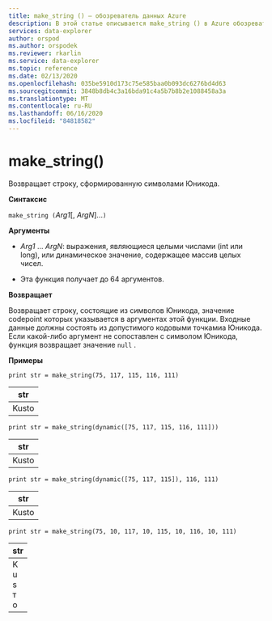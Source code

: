 ```yaml
---
title: make_string () — обозреватель данных Azure
description: В этой статье описывается make_string () в Azure обозреватель данных.
services: data-explorer
author: orspod
ms.author: orspodek
ms.reviewer: rkarlin
ms.service: data-explorer
ms.topic: reference
ms.date: 02/13/2020
ms.openlocfilehash: 035be5910d173c75e585baa0b093dc6276bd4d63
ms.sourcegitcommit: 3848b8db4c3a16bda91c4a5b7b8b2e1088458a3a
ms.translationtype: MT
ms.contentlocale: ru-RU
ms.lasthandoff: 06/16/2020
ms.locfileid: "84818582"
---
```

# <a name="make_string"></a>make_string()

Возвращает строку, сформированную символами Юникода.
    
**Синтаксис**

`make_string (`*Arg1*[, *ArgN*]...`)`

**Аргументы**

* *Arg1* ... *ArgN*: выражения, являющиеся целыми числами (int или long), или динамическое значение, содержащее массив целых чисел.

* Эта функция получает до 64 аргументов.

**Возвращает**

Возвращает строку, состоящие из символов Юникода, значение codepoint которых указывается в аргументах этой функции. Входные данные должны состоять из допустимого кодовыми точкамиа Юникода.
Если какой-либо аргумент не сопоставлен с символом Юникода, функция возвращает значение `null` .

**Примеры**

```kusto
print str = make_string(75, 117, 115, 116, 111)
```

|str|
|---|
|Kusto|

```kusto
print str = make_string(dynamic([75, 117, 115, 116, 111]))
```

|str|
|---|
|Kusto|

```kusto
print str = make_string(dynamic([75, 117, 115]), 116, 111)
```

|str|
|---|
|Kusto|

```kusto
print str = make_string(75, 10, 117, 10, 115, 10, 116, 10, 111)
```

|str|
|---|
|K<br>u<br>s<br>т<br>o|

